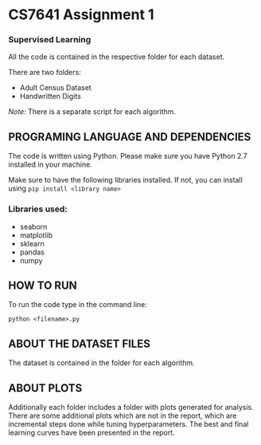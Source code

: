 # CS7641 Assignment 1

### Supervised Learning

All the code is contained in the respective folder for each dataset.

There are two folders:

- Adult Census Dataset
- Handwritten Digits

*Note:* There is a separate script for each algorithm.

## PROGRAMING LANGUAGE AND DEPENDENCIES

The code is written using Python. Please make sure you have Python 2.7 installed in your machine.

Make sure to have the following libraries installed. If not, you can install using ```pip install <library name>```

### Libraries used:
- seaborn
- matplotlib
- sklearn
- pandas
- numpy

## HOW TO RUN

To run the code type in the command line:

```python <filename>.py```

## ABOUT THE DATASET FILES

The dataset is contained in the folder for each algorithm.

## ABOUT PLOTS

Additionally each folder includes a folder with plots generated for analysis. There are some additional
plots which are not in the report, which are incremental steps done while tuning hyperparameters. The best
and final learning curves have been presented in the report.
